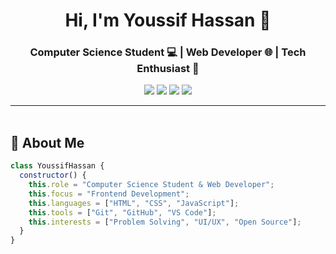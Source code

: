 <h1 align="center">Hi, I'm Youssif Hassan 👋</h1>
<h3 align="center">Computer Science Student 💻 | Web Developer 🌐 | Tech Enthusiast 🚀</h3>

<p align="center">
  <a href="https://linkedin.com/in/your-link"><img src="https://img.shields.io/badge/Youssif%20Hassan-0077B5?style=for-the-badge&logo=linkedin&logoColor=white" /></a>
  <a href="https://github.com/your-github"><img src="https://img.shields.io/badge/GitHub-100000?style=for-the-badge&logo=github&logoColor=white" /></a>
  <a href="mailto:your-email@gmail.com"><img src="https://img.shields.io/badge/Email-D14836?style=for-the-badge&logo=gmail&logoColor=white" /></a>
  <a href="https://your-portfolio.com"><img src="https://img.shields.io/badge/Portfolio-yourwebsite.com-blueviolet?style=for-the-badge&logo=google-chrome&logoColor=white" /></a>
</p>

---

<img src="https://media.giphy.com/media/3o7abKhOpu0NwenH3O/giphy.gif" width="100%" height="3px" />

## 🚀 About Me

```js
class YoussifHassan {
  constructor() {
    this.role = "Computer Science Student & Web Developer";
    this.focus = "Frontend Development";
    this.languages = ["HTML", "CSS", "JavaScript"];
    this.tools = ["Git", "GitHub", "VS Code"];
    this.interests = ["Problem Solving", "UI/UX", "Open Source"];
  }
}
